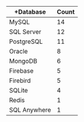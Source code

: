 |+Database | Count |
|------------ | -----------|
| MySQL | 14 |
| SQL Server | 12 |
| PostgreSQL | 11 |
| Oracle | 8 |
| MongoDB | 6 |
| Firebase | 5 |
| Firebird | 5 |
| SQLite | 4 |
| Redis | 1 |
| SQL Anywhere | 1 |

